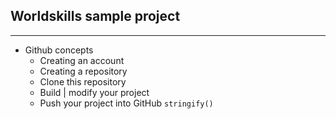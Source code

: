 ## Worldskills sample project
____
+ Github concepts
  + Creating an account
  + Creating a repository
  + Clone this repository
  + Build | modify your project
  + Push your project into GitHub
  `stringify()`
